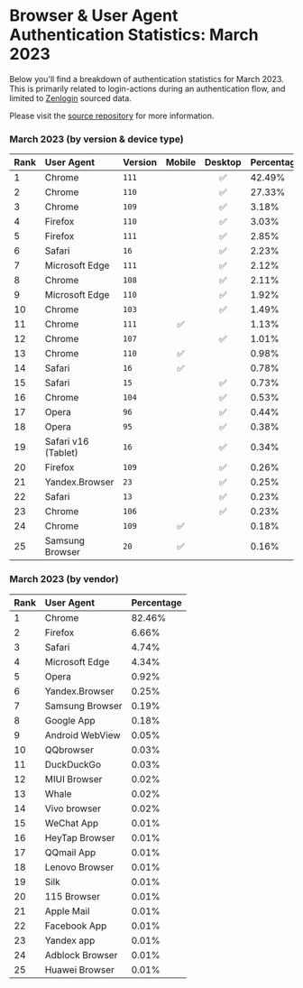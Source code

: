 # Browser & User Agent Authentication Statistics: March 2023

Below you'll find a breakdown of authentication statistics for
March 2023. This is primarily related to login-actions during an
authentication flow, and limited to <a href="https://zenlogin.co"/>Zenlogin</a>
sourced data.

Please visit the
<a href="https://github.com/zenlogin/browser-user-agent-authentication-statistics">source repository</a>
for more information.

### March 2023 (by version & device type)
| Rank | User Agent | Version | Mobile | Desktop | Percentage |
| :--- | :--- | :--- | :---: | :---: | :--- |
| 1 | Chrome | `111` | | ✅ | 42.49% |
| 2 | Chrome | `110` | | ✅ | 27.33% |
| 3 | Chrome | `109` | | ✅ | 3.18% |
| 4 | Firefox | `110` | | ✅ | 3.03% |
| 5 | Firefox | `111` | | ✅ | 2.85% |
| 6 | Safari | `16` | | ✅ | 2.23% |
| 7 | Microsoft Edge | `111` | | ✅ | 2.12% |
| 8 | Chrome | `108` | | ✅ | 2.11% |
| 9 | Microsoft Edge | `110` | | ✅ | 1.92% |
| 10 | Chrome | `103` | | ✅ | 1.49% |
| 11 | Chrome | `111` | ✅ | | 1.13% |
| 12 | Chrome | `107` | | ✅ | 1.01% |
| 13 | Chrome | `110` | ✅ | | 0.98% |
| 14 | Safari | `16` | ✅ | | 0.78% |
| 15 | Safari | `15` | | ✅ | 0.73% |
| 16 | Chrome | `104` | | ✅ | 0.53% |
| 17 | Opera | `96` | | ✅ | 0.44% |
| 18 | Opera | `95` | | ✅ | 0.38% |
| 19 | Safari v16 (Tablet) | `16` | | ✅ | 0.34% |
| 20 | Firefox | `109` | | ✅ | 0.26% |
| 21 | Yandex.Browser | `23` | | ✅ | 0.25% |
| 22 | Safari | `13` | | ✅ | 0.23% |
| 23 | Chrome | `106` | | ✅ | 0.23% |
| 24 | Chrome | `109` | ✅ | | 0.18% |
| 25 | Samsung Browser | `20` | ✅ | | 0.16% |


### March 2023 (by vendor)
| Rank | User Agent | Percentage |
| :--- | :--- | :--- |
| 1 | Chrome | 82.46% |
| 2 | Firefox | 6.66% |
| 3 | Safari | 4.74% |
| 4 | Microsoft Edge | 4.34% |
| 5 | Opera | 0.92% |
| 6 | Yandex.Browser | 0.25% |
| 7 | Samsung Browser | 0.19% |
| 8 | Google App | 0.18% |
| 9 | Android WebView | 0.05% |
| 10 | QQbrowser | 0.03% |
| 11 | DuckDuckGo | 0.03% |
| 12 | MIUI Browser | 0.02% |
| 13 | Whale | 0.02% |
| 14 | Vivo browser | 0.02% |
| 15 | WeChat App | 0.01% |
| 16 | HeyTap Browser | 0.01% |
| 17 | QQmail App | 0.01% |
| 18 | Lenovo Browser | 0.01% |
| 19 | Silk | 0.01% |
| 20 | 115 Browser | 0.01% |
| 21 | Apple Mail | 0.01% |
| 22 | Facebook App | 0.01% |
| 23 | Yandex app | 0.01% |
| 24 | Adblock Browser | 0.01% |
| 25 | Huawei Browser | 0.01% |
